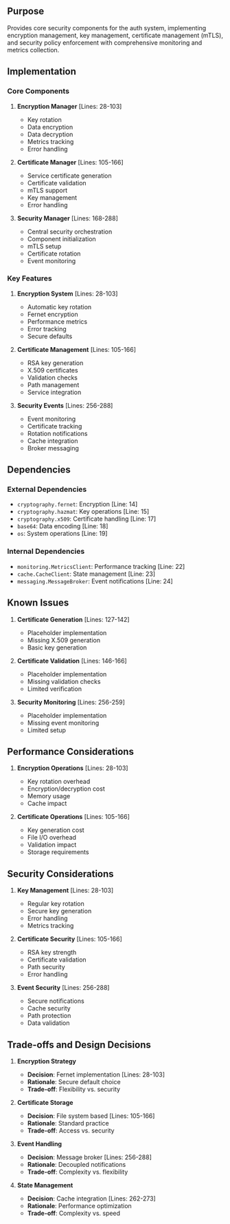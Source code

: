 ## Purpose

Provides core security components for the auth system, implementing encryption management, key management, certificate management (mTLS), and security policy enforcement with comprehensive monitoring and metrics collection.

## Implementation

### Core Components

1. **Encryption Manager** [Lines: 28-103]

   - Key rotation
   - Data encryption
   - Data decryption
   - Metrics tracking
   - Error handling

2. **Certificate Manager** [Lines: 105-166]

   - Service certificate generation
   - Certificate validation
   - mTLS support
   - Key management
   - Error handling

3. **Security Manager** [Lines: 168-288]
   - Central security orchestration
   - Component initialization
   - mTLS setup
   - Certificate rotation
   - Event monitoring

### Key Features

1. **Encryption System** [Lines: 28-103]

   - Automatic key rotation
   - Fernet encryption
   - Performance metrics
   - Error tracking
   - Secure defaults

2. **Certificate Management** [Lines: 105-166]

   - RSA key generation
   - X.509 certificates
   - Validation checks
   - Path management
   - Service integration

3. **Security Events** [Lines: 256-288]
   - Event monitoring
   - Certificate tracking
   - Rotation notifications
   - Cache integration
   - Broker messaging

## Dependencies

### External Dependencies

- `cryptography.fernet`: Encryption [Line: 14]
- `cryptography.hazmat`: Key operations [Line: 15]
- `cryptography.x509`: Certificate handling [Line: 17]
- `base64`: Data encoding [Line: 18]
- `os`: System operations [Line: 19]

### Internal Dependencies

- `monitoring.MetricsClient`: Performance tracking [Line: 22]
- `cache.CacheClient`: State management [Line: 23]
- `messaging.MessageBroker`: Event notifications [Line: 24]

## Known Issues

1. **Certificate Generation** [Lines: 127-142]

   - Placeholder implementation
   - Missing X.509 generation
   - Basic key generation

2. **Certificate Validation** [Lines: 146-166]

   - Placeholder implementation
   - Missing validation checks
   - Limited verification

3. **Security Monitoring** [Lines: 256-259]
   - Placeholder implementation
   - Missing event monitoring
   - Limited setup

## Performance Considerations

1. **Encryption Operations** [Lines: 28-103]

   - Key rotation overhead
   - Encryption/decryption cost
   - Memory usage
   - Cache impact

2. **Certificate Operations** [Lines: 105-166]
   - Key generation cost
   - File I/O overhead
   - Validation impact
   - Storage requirements

## Security Considerations

1. **Key Management** [Lines: 28-103]

   - Regular key rotation
   - Secure key generation
   - Error handling
   - Metrics tracking

2. **Certificate Security** [Lines: 105-166]

   - RSA key strength
   - Certificate validation
   - Path security
   - Error handling

3. **Event Security** [Lines: 256-288]
   - Secure notifications
   - Cache security
   - Path protection
   - Data validation

## Trade-offs and Design Decisions

1. **Encryption Strategy**

   - **Decision**: Fernet implementation [Lines: 28-103]
   - **Rationale**: Secure default choice
   - **Trade-off**: Flexibility vs. security

2. **Certificate Storage**

   - **Decision**: File system based [Lines: 105-166]
   - **Rationale**: Standard practice
   - **Trade-off**: Access vs. security

3. **Event Handling**

   - **Decision**: Message broker [Lines: 256-288]
   - **Rationale**: Decoupled notifications
   - **Trade-off**: Complexity vs. flexibility

4. **State Management**
   - **Decision**: Cache integration [Lines: 262-273]
   - **Rationale**: Performance optimization
   - **Trade-off**: Complexity vs. speed
